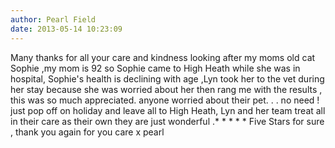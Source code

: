 ```yaml
---
author: Pearl Field
date: 2013-05-14 10:23:09
---
```

Many thanks for all your care and kindness looking after my moms old cat Sophie ,my mom is 92 so Sophie came to High  Heath while she was in hospital, Sophie's health is declining with age ,Lyn took her to the vet during her stay because she was worried about her then rang me with the results , this was so much appreciated.
anyone worried about their pet. . . no need ! just pop off on holiday and leave all to  High Heath, Lyn and her team treat all in their care as their own they are just wonderful .* * * * * Five Stars for sure , thank you again for you care  x pearl

